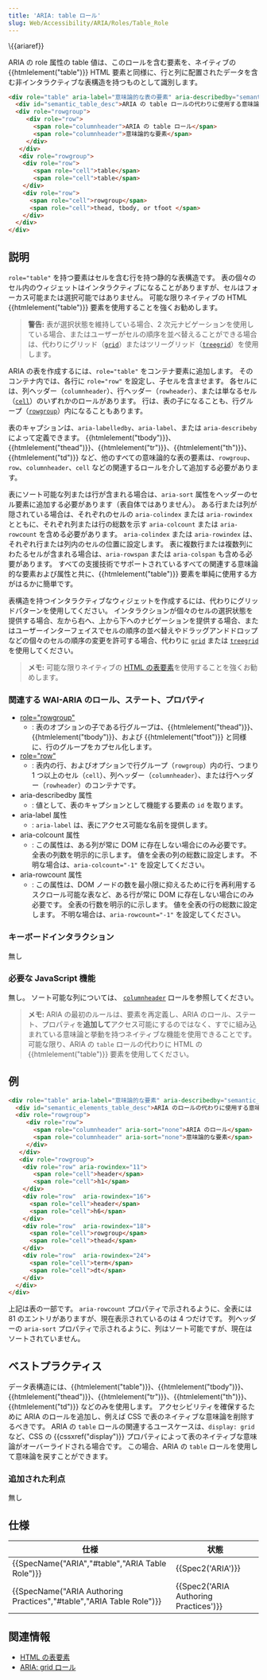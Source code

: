 ```yaml
---
title: 'ARIA: table ロール'
slug: Web/Accessibility/ARIA/Roles/Table_Role
---
```


\\{{ariaref}}

ARIA の role 属性の table 値は、このロールを含む要素を、ネイティブの {{htmlelement("table")}} HTML 要素と同様に、行と列に配置されたデータを含む非インタラクティブな表構造を持つものとして識別します。

```html
<div role="table" aria-label="意味論的な表の要素" aria-describedby="semantic_table_desc">
  <div id="semantic_table_desc">ARIA の table ロールの代わりに使用する意味論的な要素</div>
  <div role="rowgroup">
     <div role="row">
       <span role="columnheader">ARIA の table ロール</span>
       <span role="columnheader">意味論的な要素</span>
     </div>
   </div>
   <div role="rowgroup">
    <div role="row">
       <span role="cell">table</span>
       <span role="cell">table</span>
    </div>
    <div role="row">
      <span role="cell">rowgroup</span>
      <span role="cell">thead, tbody, or tfoot </span>
    </div>
  </div>
</div>
```

## 説明

`role="table"` を持つ要素はセルを含む行を持つ静的な表構造です。 表の個々のセル内のウィジェットはインタラクティブになることがありますが、セルはフォーカス可能または選択可能ではありません。 可能な限りネイティブの HTML {{htmlelement("table")}} 要素を使用することを強くお勧めします。

> **警告:** 表が選択状態を維持している場合、2 次元ナビゲーションを使用している場合、またはユーザーがセルの順序を並べ替えることができる場合は、代わりにグリッド（[`grid`](/ja/docs/Web/Accessibility/ARIA/Roles/Grid_Role)）またはツリーグリッド（[`treegrid`](/ja/docs/)）を使用します。

ARIA の表を作成するには、`role="table"` をコンテナ要素に追加します。 そのコンテナ内では、各行に `role="row"` を設定し、子セルを含ませます。 各セルには、列ヘッダー（`columnheader`）、行ヘッダー（`rowheader`）、または単なるセル（[`cell`](/ja/docs/Web/Accessibility/ARIA/Roles/Cell_Role)）のいずれかのロールがあります。 行は、表の子になることも、行グループ（[`rowgroup`](/ja/docs/Web/Accessibility/ARIA/Roles/Rowgroup_Role)）内になることもあります。

表のキャプションは、`aria-labelledby`、`aria-label`、または `aria-describeby` によって定義できます。 {{htmlelement("tbody")}}、{{htmlelement("thead")}}、{{htmlelement("tr")}}、{{htmlelement("th")}}、{{htmlelement("td")}} など、他のすべての意味論的な表の要素は、`rowgroup`、`row`、`columnheader`、`cell` などの関連するロールを介して追加する必要があります。

表にソート可能な列または行が含まれる場合は、`aria-sort` 属性をヘッダーのセル要素に追加する必要があります（表自体ではありません）。 ある行または列が隠されている場合は、それぞれのセルの `aria-colindex` または `aria-rowindex` とともに、それぞれ列または行の総数を示す `aria-colcount` または `aria-rowcount` を含める必要があります。 `aria-colindex` または `aria-rowindex` は、それぞれ行または列内のセルの位置に設定します。 表に複数行または複数列にわたるセルが含まれる場合は、`aria-rowspan` または `aria-colspan` も含める必要があります。 すべての支援技術でサポートされているすべての関連する意味論的な要素および属性と共に、{{htmlelement("table")}} 要素を単純に使用する方がはるかに簡単です。

表構造を持つインタラクティブなウィジェットを作成するには、代わりにグリッドパターンを使用してください。 インタラクションが個々のセルの選択状態を提供する場合、左から右へ、上から下へのナビゲーションを提供する場合、またはユーザーインターフェイスでセルの順序の並べ替えやドラッグアンドドロップなどの個々のセルの順序の変更を許可する場合、代わりに [`grid`](/ja/docs/Web/Accessibility/ARIA/Roles/Grid_Role) または [`treegrid`](/ja/docs/) を使用してください。

> **メモ:** 可能な限りネイティブの [HTML の表要素](/ja/docs/Learn/HTML/Tables/Advanced)を使用することを強くお勧めします。

### 関連する WAI-ARIA のロール、ステート、プロパティ

- [role="rowgroup"](/ja/docs/Web/Accessibility/ARIA/Roles/Rowgroup_Role)
  - : 表のオプションの子である行グループは、{{htmlelement("thead")}}、{{htmlelement("tbody")}}、および {{htmlelement("tfoot")}} と同様に、行のグループをカプセル化します。
- [role="row"](/ja/docs/Web/Accessibility/ARIA/Roles/Row_Role)
  - : 表内の行、およびオプションで行グループ（`rowgroup`）内の行、つまり 1 つ以上のセル（`cell`）、列ヘッダー（`columnheader`）、または行ヘッダー（`rowheader`）のコンテナです。
- aria-describedby 属性
  - : 値として、表のキャプションとして機能する要素の `id` を取ります。
- aria-label 属性
  - : `aria-label` は、表にアクセス可能な名前を提供します。
- aria-colcount 属性
  - : この属性は、ある列が常に DOM に存在しない場合にのみ必要です。 全表の列数を明示的に示します。 値を全表の列の総数に設定します。 不明な場合は、`aria-colcount="-1"` を設定してください。
- aria-rowcount 属性
  - : この属性は、DOM ノードの数を最小限に抑えるために行を再利用するスクロール可能な表など、ある行が常に DOM に存在しない場合にのみ必要です。 全表の行数を明示的に示します。 値を全表の行の総数に設定します。 不明な場合は、`aria-rowcount="-1"` を設定してください。

### キーボードインタラクション

無し

### 必要な JavaScript 機能

無し。 ソート可能な列については、 [`columnheader`](/ja/docs/Web/Accessibility/ARIA/Roles/Columnheader_Role) ロールを参照してください。

> **メモ:** ARIA の最初のルールは、要素を再定義し、ARIA のロール、ステート、プロパティを**追加して**アクセス可能にするのではなく、すでに組み込まれている意味論と挙動を持つネイティブな機能を使用できることです。 可能な限り、ARIA の `table` ロールの代わりに HTML の {{htmlelement("table")}} 要素を使用してください。

## 例

```html
<div role="table" aria-label="意味論的な要素" aria-describedby="semantic_elements_table_desc" aria-rowcount="81">
  <div id="semantic_elements_table_desc">ARIA のロールの代わりに使用する意味論的な要素</div>
  <div role="rowgroup">
     <div role="row">
       <span role="columnheader" aria-sort="none">ARIA のロール</span>
       <span role="columnheader" aria-sort="none">意味論的な要素</span>
     </div>
   </div>
   <div role="rowgroup">
    <div role="row" aria-rowindex="11">
       <span role="cell">header</span>
       <span role="cell">h1</span>
    </div>
    <div role="row"  aria-rowindex="16">
      <span role="cell">header</span>
      <span role="cell">h6</span>
    </div>
    <div role="row"  aria-rowindex="18">
      <span role="cell">rowgroup</span>
      <span role="cell">thead</span>
    </div>
    <div role="row"  aria-rowindex="24">
      <span role="cell">term</span>
      <span role="cell">dt</span>
    </div>
  </div>
</div>
```

上記は表の一部です。 `aria-rowcount` プロパティで示されるように、全表には 81 のエントリがありますが、現在表示されているのは 4 つだけです。 列ヘッダーの `aria-sort` プロパティで示されるように、列はソート可能ですが、現在はソートされていません。

## ベストプラクティス

データ表構造には、{{htmlelement("table")}}、{{htmlelement("tbody")}}、{{htmlelement("thead")}}、{{htmlelement("tr")}}、{{htmlelement("th")}}、{{htmlelement("td")}} などのみを使用します。 アクセシビリティを確保するために ARIA のロールを追加し、例えば CSS で表のネイティブな意味論を削除するべきです。 ARIA の `table` ロールの関連するユースケースは、`display: grid` など、CSS の {{cssxref("display")}} プロパティによって表のネイティブな意味論がオーバーライドされる場合です。 この場合、ARIA の `table` ロールを使用して意味論を戻すことができます。

### 追加された利点

無し

## 仕様

| 仕様                                                                                     | 状態                                             |
| ---------------------------------------------------------------------------------------- | ------------------------------------------------ |
| {{SpecName("ARIA","#table","ARIA Table Role")}}                         | {{Spec2('ARIA')}}                         |
| {{SpecName("ARIA Authoring Practices","#table","ARIA Table Role")}} | {{Spec2('ARIA Authoring Practices')}} |

## 関連情報

- [HTML の表要素](/ja/docs/Learn/HTML/Tables/Advanced)
- [ARIA: grid ロール](/ja/docs/Web/Accessibility/ARIA/Roles/Grid_Role)
